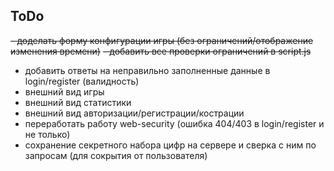 ## ToDo
~~- доделать форму конфигурации игры (без ограничений/отображение изменения времени)~~
~~- добавить все проверки ограничений в script.js~~
- добавить ответы на неправильно заполненные данные в login/register (валидность)
- внешний вид игры
- внешний вид статистики
- внешний вид авторизации/регистрации/кострации
- переработать работу web-security (ошибка 404/403 в login/register и не только)
- сохранение секретного набора цифр на сервере и сверка с ним по запросам (для сокрытия от пользователя)
